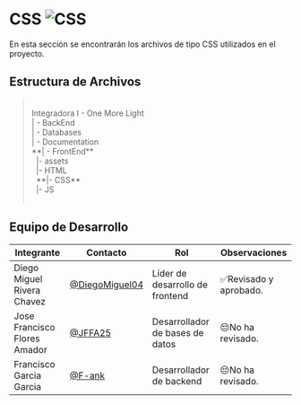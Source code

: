 # CSS  ![CSS](https://img.shields.io/badge/CSS-239120?&style=for-the-badge&logo=css3&logoColor=white)
En esta sección se encontrarán los archivos de tipo CSS utilizados en el proyecto.

## Estructura de Archivos
> <br>
>Integradora I - One More Light<br>
>| - BackEnd<br>
>| - Databases<br>
>| - Documentation<br>
>**| - FrontEnd**<br>
>&nbsp;&nbsp;|- assets<br>
>&nbsp;&nbsp;|- HTML<br>
>&nbsp;&nbsp;**|- CSS**<br>
>&nbsp;&nbsp;|- JS<br>
> <br>

## Equipo de Desarrollo

|Integrante|Contacto|Rol|Observaciones|
|------------|--------|---|---|
|Diego Miguel Rivera Chavez|[@DiegoMiguel04](https://github.com/DiegoMiguel04)|Líder de desarrollo de frontend|✅Revisado y aprobado.|
|Jose Francisco Flores Amador|[@JFFA25](https://github.com/JFFA25)|Desarrollador de bases de datos|😔No ha revisado.|
|Francisco Garcia Garcia|[@F-ank](https://github.com/F-ank)|Desarrollador de backend|😔No ha revisado.|